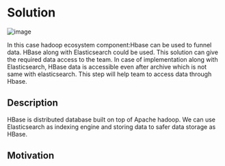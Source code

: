 Solution
========

![image](https://user-images.githubusercontent.com/52919471/129068834-bbaae680-fdd0-4a7a-a833-ad181cae845c.png)

In this case hadoop ecosystem component:Hbase can be used to funnel data.
HBase along with Elasticsearch could be used. This solution can give the required data access to the team. 
In case of implementation along with Elasticsearch, HBase data is accessible even after archive which is not same with elasticsearch. This step will help team to access data through Hbase. 


Description
-----------
HBase is distributed database built on top of Apache hadoop. We can use Elasticsearch as indexing engine and storing data to safer data storage as HBase.

Motivation
----------
